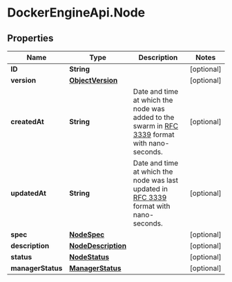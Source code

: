 # DockerEngineApi.Node

## Properties
Name | Type | Description | Notes
------------ | ------------- | ------------- | -------------
**ID** | **String** |  | [optional] 
**version** | [**ObjectVersion**](ObjectVersion.md) |  | [optional] 
**createdAt** | **String** | Date and time at which the node was added to the swarm in [RFC 3339](https://www.ietf.org/rfc/rfc3339.txt) format with nano-seconds.  | [optional] 
**updatedAt** | **String** | Date and time at which the node was last updated in [RFC 3339](https://www.ietf.org/rfc/rfc3339.txt) format with nano-seconds.  | [optional] 
**spec** | [**NodeSpec**](NodeSpec.md) |  | [optional] 
**description** | [**NodeDescription**](NodeDescription.md) |  | [optional] 
**status** | [**NodeStatus**](NodeStatus.md) |  | [optional] 
**managerStatus** | [**ManagerStatus**](ManagerStatus.md) |  | [optional] 


